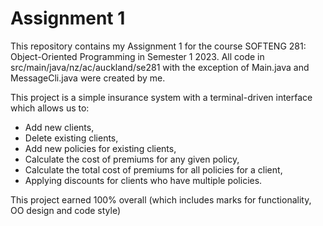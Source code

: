 # Assignment 1

This repository contains my Assignment 1 for the course SOFTENG 281: Object-Oriented Programming in Semester 1 2023.
All code in src/main/java/nz/ac/auckland/se281 with the exception of Main.java and MessageCli.java were created by me.


This project is a simple insurance system with a terminal-driven interface which allows us to:
- Add new clients,
- Delete existing clients,
- Add new policies for existing clients,
- Calculate the cost of premiums for any given policy,
- Calculate the total cost of premiums for all policies for a client,
- Applying discounts for clients who have multiple policies.

This project earned 100% overall (which includes marks for functionality, OO design and code style)
